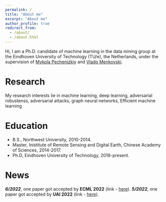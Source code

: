 ```yaml
---
permalink: /
title: "About me"
excerpt: "About me"
author_profile: true
redirect_from: 
  - /about/
  - /about.html
---
```



Hi, I am a Ph.D. candidate of machine learning in the data mining group at the Eindhoven University of Technology (TU/e), the
Netherlands, under the supervision of [Mykola Pechenizkiy](https://www.win.tue.nl/~mpechen/) and [Vlado Menkovski](https://www.tue.nl/en/research/researchers/vlado-menkovski/). 

# Research
My research interests lie in machine learning, deep learning, adversarial robustenss, adversarial attacks, graph neural networks, Efficient machine learning

Education
======
* B.S., Northwest University, 2010-2014.
* Master, Inistitute of Remote Sensing and Digital Earth, Chinese Academy of Sciences, 2014-2017.
* Ph.D, Eindhoven University of Technology, 2018-present.

News
======

***6/2022***, one paper got accepted by **ECML 2022** (link - [here]()).
***5/2022***, one paper got accepted by **UAI 2022** (link - [here](https://openreview.net/forum?id=HeZlJPLoqgq)).
